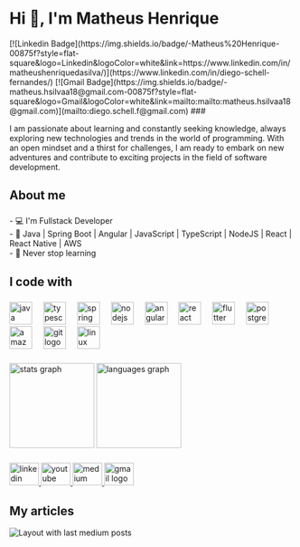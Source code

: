 <h1 align="left">Hi 👋, I'm Matheus Henrique</h1>
[![Linkedin Badge](https://img.shields.io/badge/-Matheus%20Henrique-00875f?style=flat-square&logo=Linkedin&logoColor=white&link=https://www.linkedin.com/in/matheushenriquedasilva/)](https://www.linkedin.com/in/diego-schell-fernandes/) 
[![Gmail Badge](https://img.shields.io/badge/-matheus.hsilvaa18@gmail.com-00875f?style=flat-square&logo=Gmail&logoColor=white&link=mailto:mailto:matheus.hsilvaa18@gmail.com)](mailto:diego.schell.f@gmail.com)
###

<p align="left">I am passionate about learning and constantly seeking knowledge, always exploring new technologies and trends in the world of programming. With an open mindset and a thirst for challenges, I am ready to embark on new adventures and contribute to exciting projects in the field of software development.</p>

###

<h2 align="left">About me</h2>

###

<p align="left">- 💻 I'm Fullstack Developer<br>- 🍵 Java | Spring Boot | Angular | JavaScript | TypeScript | NodeJS | React | React Native | AWS<br>- 🖤 Never stop learning</p>

###

<h2 align="left">I code with</h2>

###

<div align="left">
  <img src="https://skillicons.dev/icons?i=java" height="40" alt="java logo"  />
  <img width="12" />
  <img src="https://skillicons.dev/icons?i=ts" height="40" alt="typescript logo"  />
  <img width="12" />
  <img src="https://skillicons.dev/icons?i=spring" height="40" alt="spring logo"  />
  <img width="12" />
  <img src="https://skillicons.dev/icons?i=nodejs" height="40" alt="nodejs logo"  />
  <img width="12" />
  <img src="https://skillicons.dev/icons?i=angular" height="40" alt="angularjs logo"  />
  <img width="12" />
  <img src="https://skillicons.dev/icons?i=react" height="40" alt="react logo"  />
  <img width="12" />
  <img src="https://skillicons.dev/icons?i=flutter" height="40" alt="flutter logo"  />
  <img width="12" />
  <img src="https://skillicons.dev/icons?i=postgres" height="40" alt="postgresql logo"  />
  <img width="12" />
  <img src="https://skillicons.dev/icons?i=aws" height="40" alt="amazonwebservices logo"  />
  <img width="12" />
  <img src="https://skillicons.dev/icons?i=git" height="40" alt="git logo"  />
  <img width="12" />
  <img src="https://skillicons.dev/icons?i=linux" height="40" alt="linux logo"  />
</div>

###

<div align="left">
  <img src="https://github-readme-stats.vercel.app/api?username=mateushenriquedasilva&hide_title=false&hide_rank=false&show_icons=true&include_all_commits=true&count_private=true&disable_animations=false&theme=dracula&locale=en&hide_border=false&order=1" height="150" alt="stats graph"  />
  <img src="https://github-readme-stats.vercel.app/api/top-langs?username=mateushenriquedasilva&locale=en&hide_title=false&layout=compact&card_width=320&langs_count=5&theme=dracula&hide_border=false&order=2" height="150" alt="languages graph"  />
</div>

###

<div align="left">
  <a href="https://www.linkedin.com/in/matheus-silva19/" target="_blank">
    <img src="https://raw.githubusercontent.com/maurodesouza/profile-readme-generator/master/src/assets/icons/social/linkedin/default.svg" width="52" height="40" alt="linkedin logo"  />
  </a>
  <a href="https://www.youtube.com/@mateus-sh" target="_blank">
    <img src="https://raw.githubusercontent.com/maurodesouza/profile-readme-generator/master/src/assets/icons/social/youtube/default.svg" width="52" height="40" alt="youtube logo"  />
  </a>
  <a href="https://medium.com/@mateus-jpeg" target="_blank">
    <img src="https://raw.githubusercontent.com/maurodesouza/profile-readme-generator/master/src/assets/icons/social/medium/default.svg" width="52" height="40" alt="medium logo"  />
  </a>
  <a href="mailto:matheus.hsilvaa18@gmail.com" target="_blank">
    <img src="https://raw.githubusercontent.com/maurodesouza/profile-readme-generator/master/src/assets/icons/social/gmail/default.svg" width="52" height="40" alt="gmail logo"  />
  </a>
</div>

###
<h2 align="left">My articles</h2>
<div align="left">
  <img src="https://github-read-medium.vercel.app/latest?username=@mateus-jpeg&limit=6&theme=nord" alt="Layout with last medium posts"  />
</div>

###
